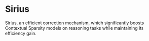 # Sirius
Sirius, an efficient correction mechanism, which significantly boosts Contextual Sparsity models on reasoning tasks while maintaining its efficiency gain.
